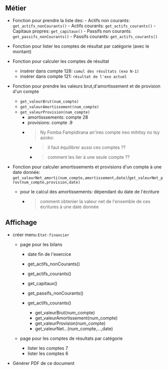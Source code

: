 ##  Métier
*   Fonction pour prendre la liste des:
        -   Actifs non courants: `get_actifs_nonCourants()`
        -   Actifs courants: `get_actifs_courants()`
        -   Capitaux propres: `get_capitaux()`
        -   Passifs non courants: `get_passifs_nonCourants()`
        -   Passifs courants: `get_actifs_courants()`

*   Fonction pour lister les comptes de résultat par catégorie (avec le montant)

*   Fonction pour calculer les comptes de résultat
    -   insérer dans compte 128: `cumul des résultats (exo N-1)`
    -   insérer dans compte 121: `résultat de l'exo actuel`

*   Fonction pour prendre les valeurs brut,d'amortissement et de provision d'un compte
    -   `get_valeurBrut(num_compte)`
    -   `get_valeurAmortissement(num_compte)`
    -   `get_valeurProvision(num_compte)`
        -   amortisssements: compte 28
        -   provisions: compte .9
        -   > Ny Fomba Fampidirana an'ireo compte ireo mihitsy no tsy azoko:
            -   > il faut équilibrer aussi ces comptes ??
            -   > comment les lier à une seule compte ??

*   Fonction pour calculer amortissements et provisions d'un compte à une date donnée: `get_valeurNet_amorti(num_compte,amortissement,date)`/`get_valeurNet_prov(num_compte,provision,date)`
    -   pour le calcul des amortissements: dépendant du date de l'écriture
        -   > comment obtenier la valeur net de l'ensemble de ces écritures à une date donnée

##  Affichage
*   créer menu `Etat-financier`
    *   page pour les bilans
        -   date fin de l'exercice
        -   get_actifs_nonCourants()
        -   get_actifs_courants()
        -   get_capitaux()
        -   get_passifs_nonCourants()
        -   get_actifs_courants()

            -   get_valeurBrut(num_compte)
            -   get_valeurAmortissement(num_compte)
            -   get_valeurProvision(num_compte)
            -   get_valeurNet...(num_compte,...,date)

    *   page pour les comptes de résultats par catégorie
        -   lister les comptes 7
        -   lister les comptes 6

*   Générer PDF de ce document